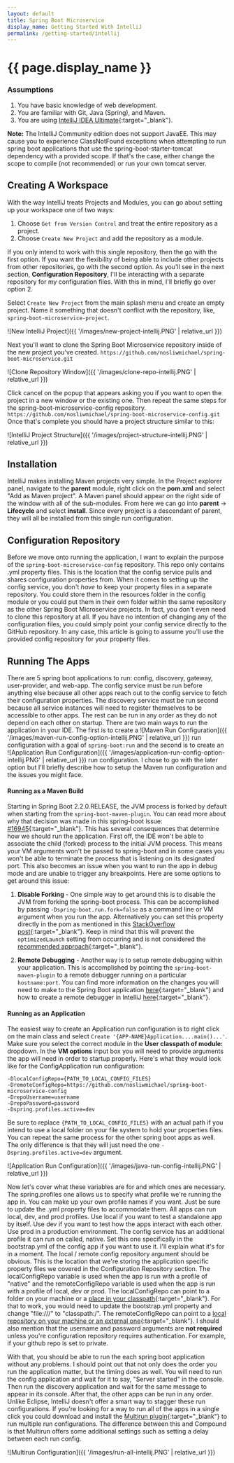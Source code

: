 ```yaml
---
layout: default
title: Spring Boot Microservice
display_name: Getting Started With IntelliJ
permalink: /getting-started/intellij
---
```


# {{ page.display_name }}

### Assumptions

1. You have basic knowledge of web development.
2. You are familiar with Git, Java (Spring), and Maven.
3. You are using [IntelliJ IDEA Ultimate](https://www.jetbrains.com/idea/){:target="_blank"}.

**Note:** The IntelliJ Community edition does not support JavaEE. This may cause you to experience ClassNotFound exceptions when attempting to run spring boot applications that use the spring-boot-starter-tomcat dependency with a provided scope. If that's the case, either change the scope to compile (not recommended) or run your own tomcat server.

## Creating A Workspace

With the way IntelliJ treats Projects and Modules, you can go about setting up your workspace one of two ways:
1. Choose `Get from Version Control` and treat the entire repository as a project.
2. Choose `Create New Project` and add the repository as a module.

If you only intend to work with this single repository, then the go with the first option. If you want the flexibility of being able to include other projects from other repositories, go with the second option. As you'll see in the next section, **Configuration Repository**, I'll be interacting with a separate repository for my configuration files. With this in mind, I'll briefly go over option 2.

Select `Create New Project` from the main splash menu and create an empty project. Name it something that doesn't conflict with the repository, like, `spring-boot-microservice-project`.

![New IntelliJ Project]({{ '/images/new-project-intellij.PNG' | relative_url }})

Next you'll want to clone the Spring Boot Microservice repository inside of the new project you've created. `https://github.com/nosliwmichael/spring-boot-microservice.git` 

![Clone Repository Window]({{ '/images/clone-repo-intellij.PNG' | relative_url }})

Click cancel on the popup that appears asking you if you want to open the project in a new window or the existing one. Then repeat the same steps for the spring-boot-microservice-config repository. `https://github.com/nosliwmichael/spring-boot-microservice-config.git` Once that's complete you should have a project structure similar to this:

![IntelliJ Project Structure]({{ '/images/project-structure-intellij.PNG' | relative_url }})

## Installation

IntelliJ makes installing Maven projects very simple. In the Project explorer panel, navigate to the **parent** module, right click on the **pom.xml** and select "Add as Maven project". A Maven panel should appear on the right side of the window with all of the sub-modules. From here we can go into **parent** -> **Lifecycle** and select **install**. Since every project is a descendant of parent, they will all be installed from this single run configuration.

## Configuration Repository

Before we move onto running the application, I want to explain the purpose of the `spring-boot-microservice-config` repository. This repo only contains .yml property files. This is the location that the config service pulls and shares configuration properties from. When it comes to setting up the config service, you don't *have* to keep your property files in a separate repository. You could store them in the resources folder in the config module or you could put them in their own folder within the same repository as the other Spring Boot Microservice projects. In fact, you don't even need to clone this repository at all. If you have no intention of changing any of the configuration files, you could simply point your config service directly to the GitHub repository. In any case, this article is going to assume you'll use the provided config repository for your property files.

## Running The Apps

There are 5 spring boot applications to run: config, discovery, gateway, user-provider, and web-app. The config service must be run before anything else because all other apps reach out to the config service to fetch their configuration properties. The discovery service must be run second because all service instances will need to register themselves to be accessible to other apps. The rest can be run in any order as they do not depend on each other on startup. There are two main ways to run the application in your IDE. The first is to create a ![Maven Run Configuration]({{ '/images/maven-run-config-option-intellij.PNG' | relative_url }}) run configuration with a goal of `spring-boot:run` and the second is to create an ![Application Run Configuration]({{ '/images/application-run-config-option-intellij.PNG' | relative_url }}) run configuration. I chose to go with the later option but I'll briefly describe how to setup the Maven run configuration and the issues you might face.

#### Running as a Maven Build

Starting in Spring Boot 2.2.0.RELEASE, the JVM process is forked by default when starting from the `spring-boot-maven-plugin`. You can read more about why that decision was made in this spring-boot issue: [#16945](https://github.com/spring-projects/spring-boot/issues/16945){:target="_blank"}. This has several consequences that determine how we should run the application. First off, the IDE won't be able to associate the child (forked) process to the initial JVM process. This means your VM arguments won't be passed to spring-boot and in some cases you won't be able to terminate the process that is listening on its designated port. This also becomes an issue when you want to run the app in debug mode and are unable to trigger any breakpoints. Here are some options to get around this issue:

1. **Disable Forking** - 
One simple way to get around this is to disable the JVM from forking the spring-boot process. This can be accomplished by passing `-Dspring-boot.run.fork=false` as a command line or VM argument when you run the app. Alternatively you can set this property directly in the pom as mentioned in this [StackOverflow post](https://stackoverflow.com/questions/58509682/spring-boot-2-2-0-process-fails-to-terminate-when-launched-in-debug-mode/58701275#58701275){:target="_blank"}. Keep in mind that this will prevent the `optimizedLaunch` setting from occurring and is not considered the [recommended approach](https://github.com/spring-projects/spring-boot/issues/18706#issuecomment-545436541){:target="_blank"}.

2. **Remote Debugging** - 
Another way is to setup remote debugging within your application. This is accomplished by pointing the `spring-boot-maven-plugin` to a remote debugger running on a particular `hostname:port`. You can find more information on the changes you will need to make to the Spring Boot application [here](https://docs.spring.io/spring-boot/docs/2.3.0.BUILD-SNAPSHOT/maven-plugin/reference/html/#run-example-debug){:target="_blank"} and how to create a remote debugger in IntelliJ [here](https://www.jetbrains.com/help/idea/tutorial-remote-debug.html){:target="_blank"}. 

#### Running as an Application
The easiest way to create an Application run configuration is to right click on the main class and select `Create '{APP-NAME}Application....main()...'`. Make sure you select the correct module in the **User classpath of module:** dropdown. In the **VM options** input box you will need to provide arguments the app will need in order to startup properly. Here's what they would look like for the ConfigApplication run configuration:

```
-DlocalConfigRepo={PATH_TO_LOCAL_CONFIG_FILES}
-DremoteConfigRepo=https://github.com/nosliwmichael/spring-boot-microservice-config
-DrepoUsername=username
-DrepoPassword=password
-Dspring.profiles.active=dev
```

Be sure to replace `{PATH_TO_LOCAL_CONFIG_FILES}` with an actual path if you intend to use a local folder on your file system to hold your properties files. You can repeat the same process for the other spring boot apps as well. The only difference is that they will just need the one `-Dspring.profiles.active=dev` argument.

![Application Run Configuration]({{ '/images/java-run-config-intellij.PNG' | relative_url }})

Now let's cover what these variables are for and which ones are necessary. The spring.profiles one allows us to specify what profile we're running the app in. You can make up your own profile names if you want. Just be sure to update the .yml property files to accommodate them. All apps can run local, dev, and prod profiles. Use local if you want to test a standalone app by itself. Use dev if you want to test how the apps interact with each other. Use prod in a production environment. The config service has an additional profile it can run on called, native. Set this one specifically in the bootstrap.yml of the config app if you want to use it. I'll explain what it's for in a moment. The local / remote config repository argument should be obvious. This is the location that we're storing the application specific property files we covered in the Configuration Repository section. The localConfigRepo variable is used when the app is run with a profile of "native" and the remoteConfigRepo variable is used when the app is run with a profile of local, dev or prod. The localConfigRepo can point to a folder on your machine or a [place in your classpath](https://cloud.spring.io/spring-cloud-config/reference/html/#_file_system_backend){:target="_blank"}. For that to work, you would need to update the bootstrap.yml property and change "file:///" to "classpath:/". The remoteConfigRepo can point to a [local repository on your machine or an external one](https://cloud.spring.io/spring-cloud-config/reference/html/#_environment_repository){:target="_blank"}. I should also mention that the username and password arguments are **not required** unless you're configuration repository requires authentication. For example, if your github repo is set to private.

With that, you should be able to run the each spring boot application without any problems. I should point out that not only does the order you run the application matter, but the timing does as well. You will need to run the config application and wait for it to say, "Server started" in the console. Then run the discovery application and wait for the same message to appear in its console. After that, the other apps can be run in any order. Unlike Eclipse, IntelliJ doesn't offer a smart way to stagger these run configurations. If you're looking for a way to run all of the apps in a single click you could download and install the [Multirun plugin](https://plugins.jetbrains.com/plugin/7248-multirun){:target="_blank"} to run multiple run configurations. The difference between this and Compound is that Multirun offers some additional settings such as setting a delay between each run config.

![Multirun Configuration]({{ '/images/run-all-intellij.PNG' | relative_url }})